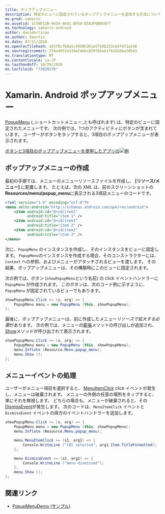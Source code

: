 ```yaml
---
title: ポップアップメニュー
description: 特定のビューに固定されているポップアップメニューを追加する方法について説明します。
ms.prod: xamarin
ms.assetid: 1C58E12B-4634-4691-BF59-D5A3F6B0E6F7
ms.technology: xamarin-android
author: davidortinau
ms.author: daortin
ms.date: 07/31/2018
ms.openlocfilehash: a5370cfb8a5c4950b361e5f58b253c63f4f1e240
ms.sourcegitcommit: 2fbe4932a319af4ebc829f65eb1fb1816ba305d3
ms.translationtype: MT
ms.contentlocale: ja-JP
ms.lasthandoff: 10/29/2019
ms.locfileid: "73029176"
---
```

# <a name="xamarinandroid-popup-menu"></a>Xamarin. Android ポップアップメニュー

[PopupMenu](xref:Android.Widget.PopupMenu) (_ショートカットメニュー_とも呼ばれます) は、特定のビューに固定されたメニューです。 次の例では、1つのアクティビティにボタンが含まれています。 ユーザーがボタンをタップすると、3項目のポップアップメニューが表示されます。

[ボタンと3項目のポップアップメニューを使用したアプリの![例](popup-menu-images/01-app-example-sml.png)](popup-menu-images/01-app-example.png#lightbox)

## <a name="creating-a-popup-menu"></a>ポップアップメニューの作成

最初の手順では、メニューのメニューリソースファイルを作成し、 **[リソース/メニュー]** に配置します。 たとえば、次の XML は、前のスクリーンショットの**Resources/menu/popup_menu**に表示される3項目メニューのコードです。

```xml
<?xml version="1.0" encoding="utf-8"?>
<menu xmlns:android="http://schemas.android.com/apk/res/android">
    <item android:id="@+id/item1"
          android:title="item 1" />
    <item android:id="@+id/item1"
          android:title="item 2" />
    <item android:id="@+id/item1"
          android:title="item 3" />
</menu>
```

次に、`PopupMenu` のインスタンスを作成し、そのインスタンスをビューに固定します。 `PopupMenu`のインスタンスを作成する場合、そのコンストラクターには、`Context` への参照、およびメニューがアタッチされるビューを渡します。 その結果、ポップアップメニューは、その構築時にこのビューに固定されます。

次の例では、ボタン (`showPopupMenu`という名前) の click イベントハンドラーに `PopupMenu` が作成されます。 このボタンは、次のコード例に示すように、`PopupMenu` が固定されているビューでもあります。

```csharp
showPopupMenu.Click += (s, arg) => {
    PopupMenu menu = new PopupMenu (this, showPopupMenu);
};
```

最後に、ポップアップメニューは、前に作成したメニュー*リソースで拡大する必要*があります。 次の例では、メニューの[膨張](xref:Android.Views.LayoutInflater.Inflate*)メソッドの呼び出しが追加され、 [Show](xref:Android.Widget.PopupMenu.Show)メソッドが呼び出されて表示されます。

```csharp
showPopupMenu.Click += (s, arg) => {
    PopupMenu menu = new PopupMenu (this, showPopupMenu);
    menu.Inflate (Resource.Menu.popup_menu);
    menu.Show ();
};
```

## <a name="handling-menu-events"></a>メニューイベントの処理

ユーザーがメニュー項目を選択すると、 [MenuItemClick](xref:Android.Widget.PopupMenu.MenuItemClick) click イベントが発生し、メニューは破棄されます。 メニューの外側の任意の場所をタップすると、単にそれを無視します。 どちらの場合も、メニューが破棄されると、その[DismissEvent](xref:Android.Widget.PopupMenu.Dismiss)が発生します。 次のコードは、`MenuItemClick` イベントと `DismissEvent` イベントの両方のイベントハンドラーを追加します。

```csharp
showPopupMenu.Click += (s, arg) => {
    PopupMenu menu = new PopupMenu (this, showPopupMenu);
    menu.Inflate (Resource.Menu.popup_menu);

    menu.MenuItemClick += (s1, arg1) => {
        Console.WriteLine ("{0} selected", arg1.Item.TitleFormatted);
    };

    menu.DismissEvent += (s2, arg2) => {
        Console.WriteLine ("menu dismissed");
    };
    menu.Show ();
};
```

## <a name="related-links"></a>関連リンク

- [PopupMenuDemo (サンプル)](https://docs.microsoft.com/samples/xamarin/monodroid-samples/popupmenudemo)
